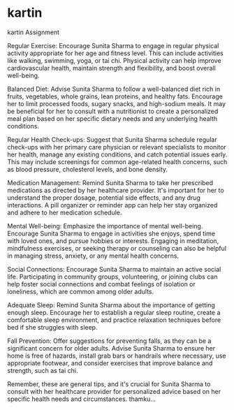 # kartin
kartin Assignment 

Regular Exercise: Encourage Sunita Sharma to engage in regular physical activity appropriate for her age and fitness level. This can include activities like walking, swimming, yoga, or tai chi. Physical activity can help improve cardiovascular health, maintain strength and flexibility, and boost overall well-being.

Balanced Diet: Advise Sunita Sharma to follow a well-balanced diet rich in fruits, vegetables, whole grains, lean proteins, and healthy fats. Encourage her to limit processed foods, sugary snacks, and high-sodium meals. It may be beneficial for her to consult with a nutritionist to create a personalized meal plan based on her specific dietary needs and any underlying health conditions.

Regular Health Check-ups: Suggest that Sunita Sharma schedule regular check-ups with her primary care physician or relevant specialists to monitor her health, manage any existing conditions, and catch potential issues early. This may include screenings for common age-related health concerns, such as blood pressure, cholesterol levels, and bone density.

Medication Management: Remind Sunita Sharma to take her prescribed medications as directed by her healthcare provider. It's important for her to understand the proper dosage, potential side effects, and any drug interactions. A pill organizer or reminder app can help her stay organized and adhere to her medication schedule.

Mental Well-being: Emphasize the importance of mental well-being. Encourage Sunita Sharma to engage in activities she enjoys, spend time with loved ones, and pursue hobbies or interests. Engaging in meditation, mindfulness exercises, or seeking therapy or counseling can also be helpful in managing stress, anxiety, or any mental health concerns.

Social Connections: Encourage Sunita Sharma to maintain an active social life. Participating in community groups, volunteering, or joining clubs can help foster social connections and combat feelings of isolation or loneliness, which are common among older adults.

Adequate Sleep: Remind Sunita Sharma about the importance of getting enough sleep. Encourage her to establish a regular sleep routine, create a comfortable sleep environment, and practice relaxation techniques before bed if she struggles with sleep.

Fall Prevention: Offer suggestions for preventing falls, as they can be a significant concern for older adults. Advise Sunita Sharma to ensure her home is free of hazards, install grab bars or handrails where necessary, use appropriate footwear, and consider exercises that improve balance and strength, such as tai chi.

Remember, these are general tips, and it's crucial for Sunita Sharma to consult with her healthcare provider for personalized advice based on her specific health needs and circumstances. thamku...
